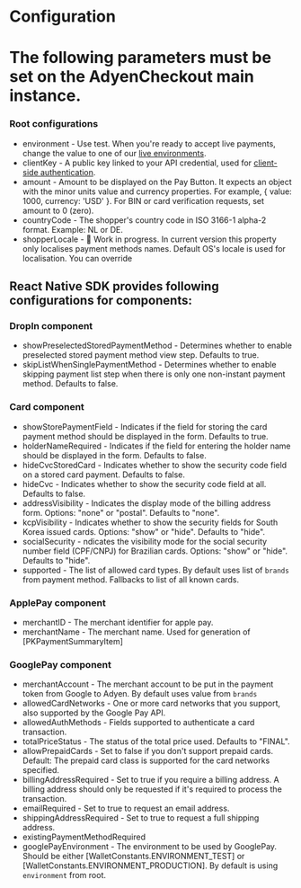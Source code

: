 # Configuration

# The following parameters must be set on the AdyenCheckout main instance.

### Root configurations
* environment - Use test. When you're ready to accept live payments, change the value to one of our [live environments](https://docs.adyen.com/online-payments/drop-in-web#testing-your-integration).
* clientKey - A public key linked to your API credential, used for [client-side authentication](https://docs.adyen.com/development-resources/client-side-authentication).
* amount - Amount to be displayed on the Pay Button. It expects an object with the minor units value and currency properties. For example, { value: 1000, currency: 'USD' }. For BIN or card verification requests, set amount to 0 (zero).
* countryCode - The shopper's country code in ISO 3166-1 alpha-2 format. Example: NL or DE.
* shopperLocale - 🚧 Work in progress. In current version this property only localises payment methods names. Default OS's locale is used for localisation. You can override  

## React Native SDK provides following configurations for components:

### DropIn component
* showPreselectedStoredPaymentMethod - Determines whether to enable preselected stored payment method view step. Defaults to true.
* skipListWhenSinglePaymentMethod - Determines whether to enable skipping payment list step when there is only one non-instant payment method. Defaults to false.

### Card component
* showStorePaymentField - Indicates if the field for storing the card payment method should be displayed in the form. Defaults to true.
* holderNameRequired - Indicates if the field for entering the holder name should be displayed in the form. Defaults to false.
* hideCvcStoredCard - Indicates whether to show the security code field on a stored card payment. Defaults to false.
* hideCvc - Indicates whether to show the security code field at all. Defaults to false.
* addressVisibility - Indicates the display mode of the billing address form. Options: "none" or "postal". Defaults to "none".
* kcpVisibility - Indicates whether to show the security fields for South Korea issued cards. Options: "show" or "hide". Defaults to "hide".
* socialSecurity - ndicates the visibility mode for the social security number field (CPF/CNPJ) for Brazilian cards. Options: "show" or "hide". Defaults to "hide".
* supported - The list of allowed card types. By default uses list of `brands` from payment method. Fallbacks to list of all known cards.

### ApplePay component
* merchantID - The merchant identifier for apple pay.
* merchantName - The merchant name. Used for generation of [PKPaymentSummaryItem]

### GooglePay component
* merchantAccount - The merchant account to be put in the payment token from Google to Adyen. By default uses value from `brands`
* allowedCardNetworks - One or more card networks that you support, also supported by the Google Pay API.
* allowedAuthMethods - Fields supported to authenticate a card transaction.
* totalPriceStatus - The status of the total price used. Defaults to "FINAL".
* allowPrepaidCards - Set to false if you don't support prepaid cards. Default: The prepaid card class is supported for the card networks specified.
* billingAddressRequired - Set to true if you require a billing address. A billing address should only be requested if it's required to process the transaction.
* emailRequired - Set to true to request an email address.
* shippingAddressRequired - Set to true to request a full shipping address.
* existingPaymentMethodRequired
* googlePayEnvironment - The environment to be used by GooglePay. Should be either [WalletConstants.ENVIRONMENT_TEST] or [WalletConstants.ENVIRONMENT_PRODUCTION]. By default is using `environment` from root.
